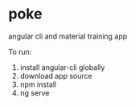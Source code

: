 # poke
angular cli and material training app

To run:
1. install angular-cli globally
2. download app source
3. npm install
4. ng serve
